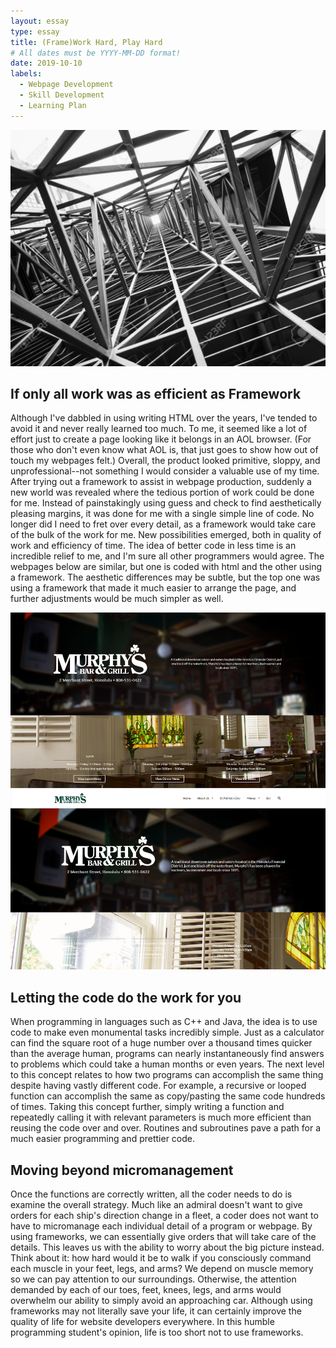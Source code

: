 ```yaml
---
layout: essay
type: essay
title: (Frame)Work Hard, Play Hard
# All dates must be YYYY-MM-DD format!
date: 2019-10-10
labels:
  - Webpage Development
  - Skill Development
  - Learning Plan
---
```


<img class="ui small right floated image" src="../images/frame.jpg">

## If only all work was as efficient as Framework

Although I've dabbled in using writing HTML over the years, I've tended to avoid it and never really learned too much.  To me, it seemed like a lot of effort just to create a page looking like it belongs in an AOL browser.  (For those who don't even know what AOL is, that just goes to show how out of touch my webpages felt.)  Overall, the product looked primitive, sloppy, and unprofessional--not something I would consider a valuable use of my time.  After trying out a framework to assist in webpage production, suddenly a new world was revealed where the tedious portion of work could be done for me.  Instead of painstakingly using guess and check to find aesthetically pleasing margins, it was done for me with a single simple line of code.  No longer did I need to fret over every detail, as a framework would take care of the bulk of the work for me.  New possibilities emerged, both in quality of work and efficiency of time.  The idea of better code in less time is an incredible relief to me, and I'm sure all other programmers would agree.  The webpages below are similar, but one is coded with html and the other using a framework.  The aesthetic differences may be subtle, but the top one was using a framework that made it much easier to arrange the page, and further adjustments would be much simpler as well.

<img class="ui huge image" src="../images/murphys-both.png">
  
## Letting the code do the work for you

When programming in languages such as C++ and Java, the idea is to use code to make even monumental tasks incredibly simple.  Just as a calculator can find the square root of a huge number over a thousand times quicker than the average human, programs can nearly instantaneously find answers to problems which could take a human months or even years.  The next level to this concept relates to how two programs can accomplish the same thing despite having vastly different code.  For example, a recursive or looped function can accomplish the same as copy/pasting the same code hundreds of times.  Taking this concept further, simply writing a function and repeatedly calling it with relevant parameters is much more efficient than reusing the code over and over.  Routines and subroutines pave a path for a much easier programming and prettier code.

## Moving beyond micromanagement

Once the functions are correctly written, all the coder needs to do is examine the overall strategy.  Much like an admiral doesn't want to give orders for each ship's direction change in a fleet, a coder does not want to have to micromanage each individual detail of a program or webpage.  By using frameworks, we can essentially give orders that will take care of the details.  This leaves us with the ability to worry about the big picture instead.  Think about it: how hard would it be to walk if you consciously command each muscle in your feet, legs, and arms?  We depend on muscle memory so we can pay attention to our surroundings.  Otherwise, the attention demanded by each of our toes, feet, knees, legs, and arms would overwhelm our ability to simply avoid an approaching car.  Although using frameworks may not literally save your life, it can certainly improve the quality of life for website developers everywhere.  In this humble programming student's opinion, life is too short not to use frameworks.
